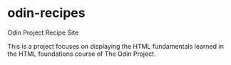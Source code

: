 # odin-recipes
Odin Project Recipe Site

This is a project focuses on displaying the HTML fundamentals learned in the
HTML foundations course of The Odin Project.